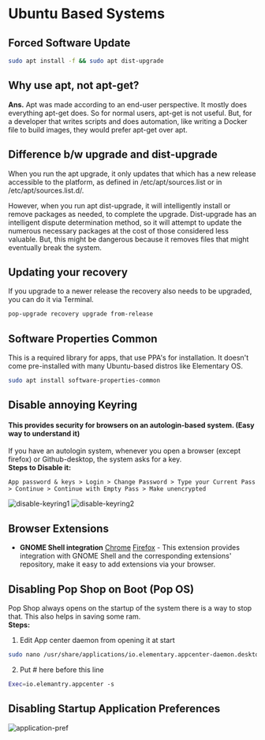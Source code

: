 # Ubuntu Based Systems

## Forced Software Update

```sh
sudo apt install -f && sudo apt dist-upgrade
```

## Why use apt, not apt-get?

**Ans.** Apt was made according to an end-user perspective. It mostly does everything apt-get does. So for normal users, apt-get is not useful. But, for a developer that writes scripts and does automation, like writing a Docker file to build images, they would prefer apt-get over apt.

## Difference b/w upgrade and dist-upgrade

When you run the apt upgrade, it only updates that which has a new release accessible to the platform, as defined in /etc/apt/sources.list or in /etc/apt/sources.list.d/.

However, when you run apt dist-upgrade, it will intelligently install or remove packages as needed, to complete the upgrade. Dist-upgrade has an intelligent dispute determination method, so it will attempt to update the numerous necessary packages at the cost of those considered less valuable. But, this might be dangerous because it removes files that might eventually break the system.

## Updating your recovery

If you upgrade to a newer release the recovery also needs to be upgraded, you can do it via Terminal.

```sh
pop-upgrade recovery upgrade from-release
```

## Software Properties Common

This is a required library for apps, that use PPA's for installation. It doesn't come pre-installed with many Ubuntu-based distros like Elementary OS.

```sh
sudo apt install software-properties-common
```

## Disable annoying Keyring

#### This provides security for browsers on an autologin-based system. (Easy way to understand it)

If you have an autologin system, whenever you open a browser (except firefox) or Github-desktop, the system asks for a key.  
**Steps to Disable it:**

```
App password & keys > Login > Change Password > Type your Current Pass > Continue > Continue with Empty Pass > Make unencrypted
```

![disable-keyring1](https://i.imgur.com/vvbqR7b.png)
![disable-keyring2](https://i.imgur.com/lzxb68t.png)

## Browser Extensions

- **GNOME Shell integration** [Chrome](https://chrome.google.com/webstore/detail/gnome-shell-integration/gphhapmejobijbbhgpjhcjognlahblep?hl=en) [Firefox](https://addons.mozilla.org/en-US/firefox/addon/gnome-shell-integration/) - This extension provides integration with GNOME Shell and the corresponding extensions' repository, make it easy to add extensions via your browser.

## Disabling Pop Shop on Boot (Pop OS)

Pop Shop always opens on the startup of the system there is a way to stop that. This also helps in saving some ram.  
**Steps:**

1. Edit App center daemon from opening it at start

```sh
sudo nano /usr/share/applications/io.elementary.appcenter-daemon.desktop
```

2. Put # here before this line

```sh
Exec=io.elemantry.appcenter -s
```


## Disabling Startup Application Preferences

![application-pref](https://i.imgur.com/Raz4w8j.png)
